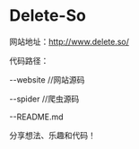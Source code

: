 # Delete-So
网站地址：http://www.delete.so/

代码路径：

--website //网站源码

--spider //爬虫源码

--README.md 

分享想法、乐趣和代码！
